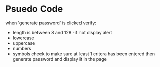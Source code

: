 # Psuedo Code

when 'generate password' is clicked
verify:

- length is between 8 and 128
    -if not display alert
- lowercase
- uppercase
- numbers
- symbols
check to make sure at least 1 critera has been entered
then generate password and display it in the page